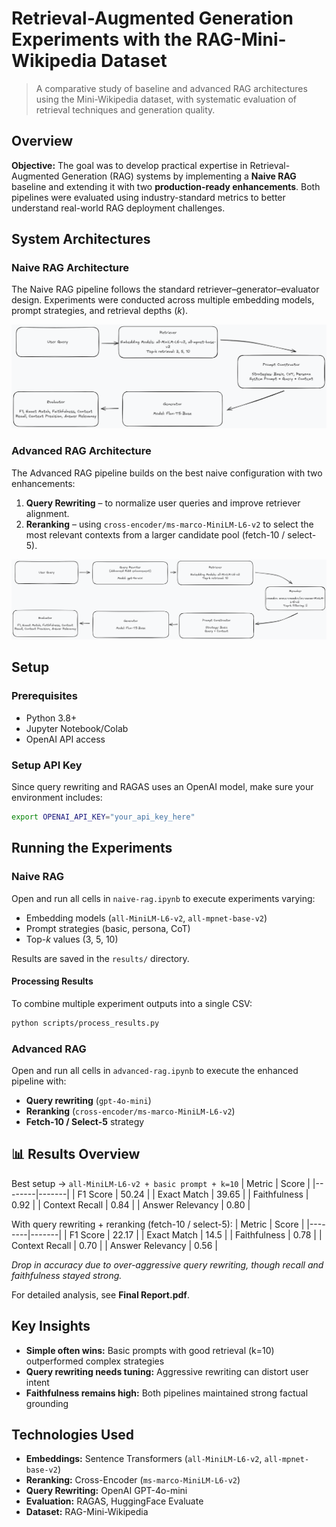 # Retrieval-Augmented Generation Experiments with the RAG-Mini-Wikipedia Dataset

> A comparative study of baseline and advanced RAG architectures using the Mini-Wikipedia dataset, with systematic evaluation of retrieval techniques and generation quality.

## Overview
**Objective:** The goal was to develop practical expertise in Retrieval-Augmented Generation (RAG) systems by implementing a **Naive RAG** baseline and extending it with two **production-ready enhancements**. Both pipelines were evaluated using industry-standard metrics to better understand real-world RAG deployment challenges.


## System Architectures

### Naive RAG Architecture
The Naive RAG pipeline follows the standard retriever–generator–evaluator design. Experiments were conducted across multiple embedding models, prompt strategies, and retrieval depths (*k*).

![Naive RAG Architecture](architecture_diagrams/naive_rag.png)

### Advanced RAG Architecture
The Advanced RAG pipeline builds on the best naive configuration with two enhancements:
1. **Query Rewriting** – to normalize user queries and improve retriever alignment.
2. **Reranking** – using `cross-encoder/ms-marco-MiniLM-L6-v2` to select the most relevant contexts from a larger candidate pool (fetch-10 / select-5).

![Advanced RAG Architecture](architecture_diagrams/advanced_rag.png)


## Setup

### Prerequisites
- Python 3.8+
- Jupyter Notebook/Colab
- OpenAI API access

### Setup API Key
Since query rewriting and RAGAS uses an OpenAI model, make sure your environment includes:

```bash
export OPENAI_API_KEY="your_api_key_here"
```

## Running the Experiments

### Naive RAG
Open and run all cells in `naive-rag.ipynb` to execute experiments varying:
  - Embedding models (`all-MiniLM-L6-v2`, `all-mpnet-base-v2`)
  - Prompt strategies (basic, persona, CoT)
  - Top-*k* values (3, 5, 10)

Results are saved in the `results/` directory.

#### Processing Results
To combine multiple experiment outputs into a single CSV:
```bash
python scripts/process_results.py
```

### Advanced RAG
Open and run all cells in `advanced-rag.ipynb` to execute the enhanced pipeline with:
  - **Query rewriting** (`gpt-4o-mini`)
  - **Reranking** (`cross-encoder/ms-marco-MiniLM-L6-v2`)
  - **Fetch-10 / Select-5** strategy


## 📊 Results Overview

Best setup → `all-MiniLM-L6-v2 + basic prompt + k=10`
| Metric | Score |
|--------|-------|
| F1 Score | 50.24 |
| Exact Match | 39.65 |
| Faithfulness | 0.92 |
| Context Recall | 0.84 |
| Answer Relevancy | 0.80 |

With query rewriting + reranking (fetch-10 / select-5):
| Metric | Score |
|--------|-------|
| F1 Score | 22.17 |
| Exact Match | 14.5 |
| Faithfulness | 0.78 |
| Context Recall | 0.70 |
| Answer Relevancy | 0.56 |

*Drop in accuracy due to over-aggressive query rewriting, though recall and faithfulness stayed strong.*

For detailed analysis, see **Final Report.pdf**.


## Key Insights

- **Simple often wins:** Basic prompts with good retrieval (k=10) outperformed complex strategies
- **Query rewriting needs tuning:** Aggressive rewriting can distort user intent
- **Faithfulness remains high:** Both pipelines maintained strong factual grounding

## Technologies Used

- **Embeddings:** Sentence Transformers (`all-MiniLM-L6-v2`, `all-mpnet-base-v2`)
- **Reranking:** Cross-Encoder (`ms-marco-MiniLM-L6-v2`)
- **Query Rewriting:** OpenAI GPT-4o-mini
- **Evaluation:** RAGAS, HuggingFace Evaluate
- **Dataset:** RAG-Mini-Wikipedia
